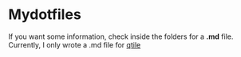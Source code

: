 # Mydotfiles
If you want some information, check inside the folders for a **.md** file. Currently, I only wrote a .md file for [qtile](https://github.com/MaxiFtt/mydotfiles/tree/main/.config/qtile)

